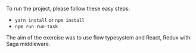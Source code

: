 To run the project, please follow these easy steps:

- `yarn install` or `npm install`
- `npm run run-task`

The aim of the exercise was to use flow typesystem and React, Redux with Saga middleware.
